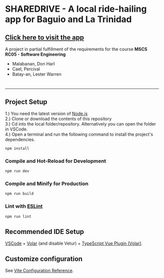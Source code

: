 
# **SHAREDRIVE** - A local ride-hailing app for Baguio and La Trinidad
## [Click here to visit the app](https://sharedrive.netlify.app/)

A project in partial fulfillment of the requirements for the course **MSCS RC05 - Software Engineering**

- Malabanan, Don Harl
- Cael, Percival
- Batay-an, Lester Warren

# 

----

## Project Setup

1.) You need the latest version of [Node.js](https://nodejs.org/en)  
2.) Clone or download the contents of this repository  
3.) Cd into the local folder/repository. Alternatively you can open the folder in VSCode.  
4.) Open a terminal and run the following command to install the project's dependencies.

```sh
npm install
```

### Compile and Hot-Reload for Development

```sh
npm run dev
```

### Compile and Minify for Production

```sh
npm run build
```

### Lint with [ESLint](https://eslint.org/)

```sh
npm run lint
```

## Recommended IDE Setup

[VSCode](https://code.visualstudio.com/) + [Volar](https://marketplace.visualstudio.com/items?itemName=Vue.volar) (and disable Vetur) + [TypeScript Vue Plugin (Volar)](https://marketplace.visualstudio.com/items?itemName=Vue.vscode-typescript-vue-plugin).

## Customize configuration

See [Vite Configuration Reference](https://vitejs.dev/config/).
